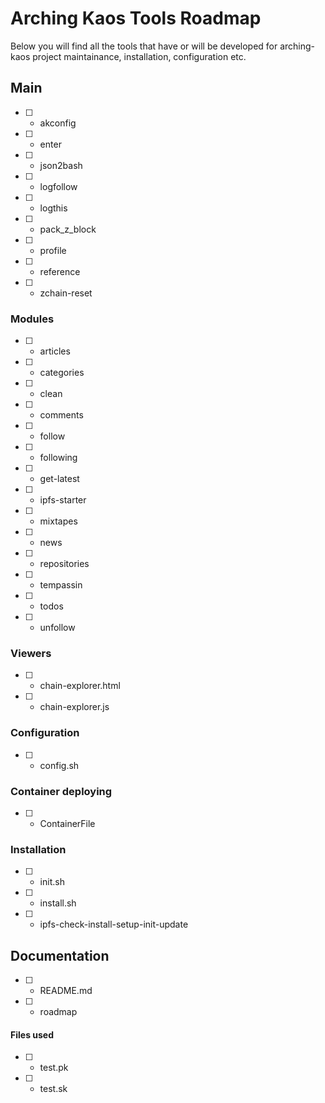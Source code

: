 # Arching Kaos Tools Roadmap

Below you will find all the tools that have or will be developed for arching-kaos project maintainance, installation, configuration etc.

## Main
- [ ] - akconfig
- [ ] - enter
- [ ] - json2bash
- [ ] - logfollow
- [ ] - logthis
- [ ] - pack_z_block
- [ ] - profile
- [ ] - reference
- [ ] - zchain-reset

### Modules
- [ ] - articles
- [ ] - categories
- [ ] - clean
- [ ] - comments
- [ ] - follow
- [ ] - following
- [ ] - get-latest
- [ ] - ipfs-starter
- [ ] - mixtapes
- [ ] - news
- [ ] - repositories
- [ ] - tempassin
- [ ] - todos
- [ ] - unfollow

### Viewers
- [ ] - chain-explorer.html
- [ ] - chain-explorer.js

### Configuration
- [ ] - config.sh

### Container deploying
- [ ] - ContainerFile

### Installation
- [ ] - init.sh
- [ ] - install.sh
- [ ] - ipfs-check-install-setup-init-update

## Documentation
- [ ] - README.md
- [ ] - roadmap

#### Files used
- [ ] - test.pk
- [ ] - test.sk
